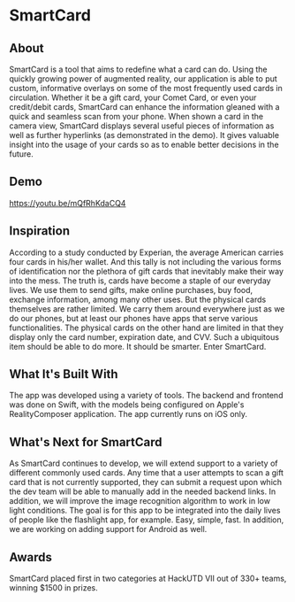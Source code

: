 # SmartCard

## About
SmartCard is a tool that aims to redefine what a card can do. Using the quickly growing power of augmented reality, our application is able to put custom, informative overlays on some of the most frequently used cards in circulation. Whether it be a gift card, your Comet Card, or even your credit/debit cards, SmartCard can enhance the information gleaned with a quick and seamless scan from your phone. When shown a card in the camera view, SmartCard displays several useful pieces of information as well as further hyperlinks (as demonstrated in the demo). It gives valuable insight into the usage of your cards so as to enable better decisions in the future.

## Demo
https://youtu.be/mQfRhKdaCQ4

## Inspiration
According to a study conducted by Experian, the average American carries four cards in his/her wallet. And this tally is not including the various forms of identification nor the plethora of gift cards that inevitably make their way into the mess. The truth is, cards have become a staple of our everyday lives. We use them to send gifts, make online purchases, buy food, exchange information, among many other uses. But the physical cards themselves are rather limited. We carry them around everywhere just as we do our phones, but at least our phones have apps that serve various functionalities. The physical cards on the other hand are limited in that they display only the card number, expiration date, and CVV. Such a ubiquitous item should be able to do more. It should be smarter. Enter SmartCard.

## What It's Built With
The app was developed using a variety of tools. The backend and frontend was done on Swift, with the models being configured on Apple's RealityComposer application. The app currently runs on iOS only.

## What's Next for SmartCard
As SmartCard continues to develop, we will extend support to a variety of different commonly used cards. Any time that a user attempts to scan a gift card that is not currently supported, they can submit a request upon which the dev team will be able to manually add in the needed backend links. In addition, we will improve the image recognition algorithm to work in low light conditions. The goal is for this app to be integrated into the daily lives of people like the flashlight app, for example. Easy, simple, fast. In addition, we are working on adding support for Android as well.

## Awards
SmartCard placed first in two categories at HackUTD VII out of 330+ teams, winning $1500 in prizes.
